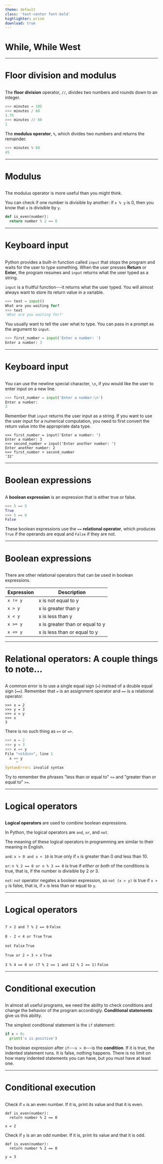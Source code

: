```yaml
---
theme: default
class: 'text-center font-bold'
highlighter: prism
download: true
---
```


# While, While West

---

# Floor division and modulus

##

The **floor division** operator, `//`, divides two numbers and rounds down to an integer.

```python
>>> minutes = 105
>>> minutes / 60
1.75
>>> minutes // 60
1
```

<v-click>

The **modulus operator**, `%`, which divides two numbers and returns the remainder.

```python
>>> minutes % 60
45
```

</v-click>

---

# Modulus

##

The modulus operator is more useful than you might think.

<v-click>

You can check if one number is divisible by another: if `x % y` is 0, then you know that `x` is divisible by `y`.

```python
def is_even(number):
  return number % 2 == 0
```

</v-click>

---

# Keyboard input

##

Python provides a built-in function called `input` that stops the program and waits for the user to type something. When the user presses **Return** or **Enter**, the program resumes and `input` returns what the user typed as a string.

<v-click>

`input` is a fruitful function---it returns what the user typed. You will almost always want to store its return value in a variable.

```python
>>> text = input()
What are you waiting for?
>>> text
'What are you waiting for?'
```

</v-click>

<v-click>

You usually want to tell the user what to type. You can pass in a prompt as the argument to `input`.

```python
>>> first_number = input('Enter a number: ')
Enter a number: 3
```

</v-click>

---

# Keyboard input

##

<v-click>

You can use the newline special character, `\n`, if you would like the user to enter input on a new line.

```python
>>> first_number = input('Enter a number:\n')
Enter a number:
3
```

</v-click>

<v-click>

Remember that `input` returns the user input as a string. If you want to use the user input for a numerical computation, you need to first convert the return value into the appropriate data type.

</v-click>

<v-click>

```python{monaco}
>>> first_number = input('Enter a number: ')
Enter a number: 3
>>> second_number = input('Enter another number: ')
Enter another number: 2
>>> first_number + second_number
'32'
```

</v-click>

---

# Boolean expressions

##

A **boolean expression** is an expression that is either true or false.

```python
>>> 5 == 5
True
>>> 5 == 6
False
```

These boolean expressions use the `==` **relational operator**, which produces `True` if the operands are equal and `False` if they are not.

---

# Boolean expressions

##

There are other relational operators that can be used in boolean expressions.

| Expression | Description                     |
|------------|---------------------------------|
| `x != y`   | x is not equal to y             |
| `x > y`    | x is greater than y             |
| `x < y`    | x is less than y                |
| `x >= y`   | x is greater than or equal to y |
| `x <= y`   | x is less than or equal to y    |

---

# Relational operators: A couple things to note...

##

A common error is to use a single equal sign (`=`) instead of a double equal sign (`==`). Remember that `=` is an assignment operator and `==` is a relational operator.

```python{monaco}
>>> x = 2
>>> y = 3
>>> x = y
>>> x
3
```

<v-click>

There is no such thing as `=<` or `=>`.

```python
>>> x = 2
>>> y = 3
>>> x =< y
File "<stdin>", line 1
  x =< y
     ^
SyntaxError: invalid syntax
```

Try to remember the phrases "less than or equal to" `<=` and "greater than or equal to" `>=`.

</v-click>

---

# Logical operators

##

**Logical operators** are used to *combine* boolean expressions.

In Python, the logical operators are `and`, `or`, and `not`.

<v-click>

The meaning of these logical operators in programming are similar to their meaning in English.

</v-click>

<v-clicks>

`and`: `x > 0 and x < 10` is true only if `x` is greater than 0 *and* less than 10.

`or`: `n % 2 == 0 or n % 3 == 0` is true if *either or both* of the conditions is true, that is, if the number is divisible by 2 *or* 3.

`not`: `not` operator negates a boolean expression, so `not (x > y)` is true if `x > y` is false, that is, if `x` is less than or equal to `y`.

</v-clicks>

---

# Logical operators

##

`7 > 2 and 7 % 2 == 0` <v-click>`False`</v-click>

<v-click>`8 - 2 < 4 or True`</v-click> <v-click>`True`</v-click>

<v-click>`not False`</v-click> <v-click>`True`</v-click>

<v-click>`True or 2 + 3 > x`</v-click> <v-click>`True`</v-click>

<v-click>`3 % 4 == 0 or (7 % 2 == 1 and 12 % 2 == 1)`</v-click> <v-click>`False`</v-click>

---

# Conditional execution

##

In almost all useful programs, we need the ability to check conditions and change the behavior of the program accordingly. **Conditional statements** give us this ability.

<v-click>

The simplest conditional statement is the `if` statement:

```python
if x > 0:
  print('x is positive')
```

The boolean expression after `if`---`x > 0`---is the **condition**. If it is true, the indented statement runs. It is false, nothing happens. There is no limit on how many indented statements you can have, but you must have at least one.

</v-click>

---

# Conditional execution

##

Check if `x` is an even number. If it is, print its value and that it is even.

```python{monaco}
def is_even(number):
  return number % 2 == 0

x = 2
```

<v-click>

Check if `y` is an an odd number. If it is, print its value and that it is odd.

```python{monaco}
def is_even(number):
  return number % 2 == 0

y = 3
```

</v-click>
